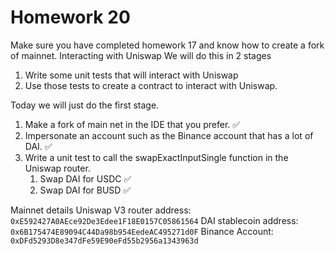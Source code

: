 # Homework 20

Make sure you have completed homework 17 and know how to create a fork of mainnet.
Interacting with Uniswap
We will do this in 2 stages

1. Write some unit tests that will interact with Uniswap
2. Use those tests to create a contract to interact with Uniswap.

Today we will just do the first stage.

1. Make a fork of main net in the IDE that you prefer. ✅
2. Impersonate an account such as the Binance account that has a lot of DAI. ✅
3. Write a unit test to call the swapExactInputSingle function in the Uniswap router.
   1. Swap DAI for USDC ✅
   2. Swap DAI for BUSD ✅

Mainnet details
Uniswap V3 router address: `0xE592427A0AEce92De3Edee1F18E0157C05861564`
DAI stablecoin address: `0x6B175474E89094C44Da98b954EedeAC495271d0F`
Binance Account: `0xDFd5293D8e347dFe59E90eFd55b2956a1343963d`
